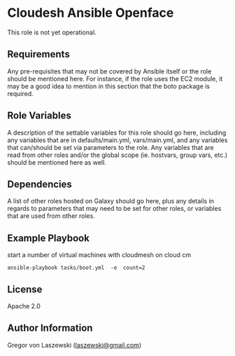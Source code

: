 Cloudesh Ansible Openface
=========================

This role is not yet operational.

Requirements
------------

Any pre-requisites that may not be covered by Ansible itself or the
role should be mentioned here. For instance, if the role uses the EC2
module, it may be a good idea to mention in this section that the boto
package is required.

Role Variables
--------------

A description of the settable variables for this role should go here,
including any variables that are in defaults/main.yml, vars/main.yml,
and any variables that can/should be set via parameters to the
role. Any variables that are read from other roles and/or the global
scope (ie. hostvars, group vars, etc.) should be mentioned here as
well.

Dependencies
------------
A list of other roles hosted on Galaxy should go here, plus any
details in regards to parameters that may need to be set for other
roles, or variables that are used from other roles.

Example Playbook
----------------

start a number of virtual machines with cloudmesh on cloud cm

    ansible-playbook tasks/boot.yml  -e  count=2


License
-------

Apache 2.0

Author Information
------------------

Gregor von Laszewski (laszewski@gmail.com)

